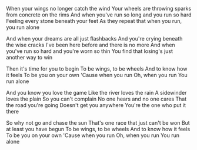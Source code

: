When your wings no longer catch the wind
Your wheels are throwing sparks from concrete on the rims
And when you've run so long and you run so hard
Feeling every stone beneath your feet
As they repeat that when you run, you run alone

And when your dreams are all just flashbacks
And you're crying beneath the wise cracks
I've been here before and there is no more
And when you've run so hard and you're worn so thin
You find that losing's just another way to win

Then it's time for you to begin
To be wings, to be wheels
And to know how it feels
To be you on your own
'Cause when you run
Oh, when you run
You run alone

And you know you love the game
Like the river loves the rain
A sidewinder loves the plain
So you can't complain
No one hears and no one cares
That the road you're going
Doesn't get you anywhere
You're the one who put it there

So why not go and chase the sun
That's one race that just can't be won
But at least you have begun
To be wings, to be wheels
And to know how it feels
To be you on your own
'Cause when you run
Oh, when you run
You run alone
